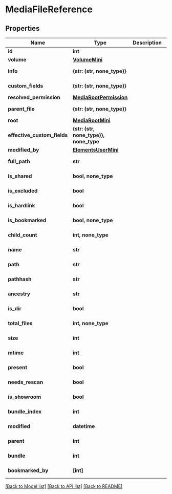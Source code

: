 # MediaFileReference


## Properties

Name | Type | Description | Notes
------------ | ------------- | ------------- | -------------
**id** | **int** |  | 
**volume** | [**VolumeMini**](VolumeMini.md) |  | [optional] 
**info** | **{str: (str, none_type)}** |  | [optional] [readonly] 
**custom_fields** | **{str: (str, none_type)}** |  | [optional] [readonly] 
**resolved_permission** | [**MediaRootPermission**](MediaRootPermission.md) |  | [optional] 
**parent_file** | **{str: (str, none_type)}** |  | [optional] [readonly] 
**root** | [**MediaRootMini**](MediaRootMini.md) |  | [optional] 
**effective_custom_fields** | **{str: (str, none_type)}, none_type** |  | [optional] [readonly] 
**modified_by** | [**ElementsUserMini**](ElementsUserMini.md) |  | [optional] 
**full_path** | **str** |  | [optional] [readonly] 
**is_shared** | **bool, none_type** |  | [optional] [readonly] 
**is_excluded** | **bool** |  | [optional] [readonly] 
**is_hardlink** | **bool** |  | [optional] [readonly] 
**is_bookmarked** | **bool, none_type** |  | [optional] [readonly] 
**child_count** | **int, none_type** |  | [optional] [readonly] 
**name** | **str** |  | [optional] [readonly] 
**path** | **str** |  | [optional] [readonly] 
**pathhash** | **str** |  | [optional] [readonly] 
**ancestry** | **str** |  | [optional] [readonly] 
**is_dir** | **bool** |  | [optional] [readonly] 
**total_files** | **int, none_type** |  | [optional] [readonly] 
**size** | **int** |  | [optional] [readonly] 
**mtime** | **int** |  | [optional] [readonly] 
**present** | **bool** |  | [optional] [readonly] 
**needs_rescan** | **bool** |  | [optional] [readonly] 
**is_showroom** | **bool** |  | [optional] [readonly] 
**bundle_index** | **int** |  | [optional] [readonly] 
**modified** | **datetime** |  | [optional] [readonly] 
**parent** | **int** |  | [optional] [readonly] 
**bundle** | **int** |  | [optional] [readonly] 
**bookmarked_by** | **[int]** |  | [optional] [readonly] 

[[Back to Model list]](../#documentation-for-models) [[Back to API list]](../#documentation-for-api-endpoints) [[Back to README]](../)


